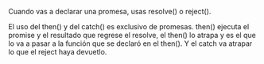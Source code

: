 Cuando vas a declarar una promesa, usas resolve() o reject().

El uso del then() y del catch() es exclusivo de promesas.
then() ejecuta el promise y el resultado que regrese el resolve, el then() lo atrapa y es el que lo va a pasar a la función que se declaró en el then(). Y el catch va atrapar lo que el reject haya devuetlo.